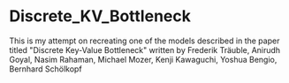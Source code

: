 # Discrete_KV_Bottleneck
This is my attempt on recreating one of the models described in the paper titled "Discrete Key-Value Bottleneck" written by Frederik Träuble, Anirudh Goyal, Nasim Rahaman, Michael Mozer, Kenji Kawaguchi, Yoshua Bengio, Bernhard Schölkopf
